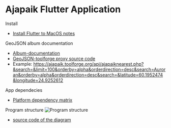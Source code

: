 # Ajapaik Flutter Application

Install
* [Install Flutter to MacOS notes](https://github.com/Ajapaik/ajapaik_flutter_app/wiki/Mac_OS_notes)

GeoJSON album documentation
* [Album-documentation](https://github.com/Ajapaik/ajapaik_flutter_app/wiki/Album-documentation)
* [GeoJSON-toolforge proxy source code](https://github.com/Ajapaik/ajapaik-toolforge)
* Example: https://ajapaik.toolforge.org/api/ajapaiknearest.php?&search=&limit=100&orderby=alpha&orderdirection=desc&search=Auroran&orderby=alpha&orderdirection=desc&search=&latitude=60.1952474&longitude=24.9252612


App dependecies
* [Platform dependency matrix](https://github.com/Ajapaik/ajapaik_flutter_app/wiki/Platform-dependency-matrix)

Program structure
![Program structure](https://upload.wikimedia.org/wikipedia/commons/e/e6/Ajapaik_flutter_app_structure_2022-07-24.svg)
* [source code of the diagram](https://github.com/Ajapaik/ajapaik_flutter_app/wiki/Ajapaik-flutter-app-diagram)
